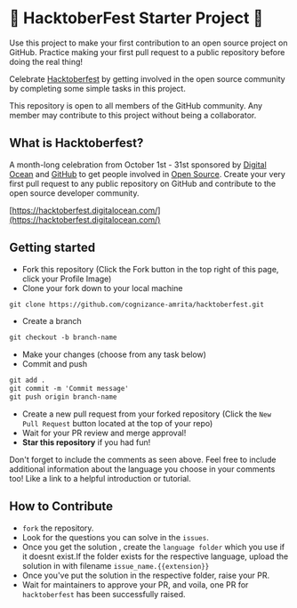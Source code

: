 # 🎃 HacktoberFest Starter Project 🎃

Use this project to make your first contribution to an open source project on GitHub. Practice making your first pull request to a public repository before doing the real thing!

Celebrate [Hacktoberfest](https://hacktoberfest.digitalocean.com/) by getting involved in the open source community by completing some simple tasks in this project.

This repository is open to all members of the GitHub community. Any member may contribute to this project without being a collaborator.

## What is Hacktoberfest?
A month-long celebration from October 1st - 31st sponsored by [Digital Ocean](https://hacktoberfest.digitalocean.com/) and [GitHub](https://github.com/blog/2433-celebrate-open-source-this-october-with-hacktoberfest) to get people involved in [Open Source](https://github.com/open-source). Create your very first pull request to any public repository on GitHub and contribute to the open source developer community.

[https://hacktoberfest.digitalocean.com/](https://hacktoberfest.digitalocean.com/)
## Getting started
* Fork this repository (Click the Fork button in the top right of this page, click your Profile Image)
* Clone your fork down to your local machine

```markdown
git clone https://github.com/cognizance-amrita/hacktoberfest.git
```

* Create a branch

```markdown
git checkout -b branch-name
```

* Make your changes (choose from any task below)
* Commit and push

```markdown
git add .
git commit -m 'Commit message'
git push origin branch-name
```

* Create a new pull request from your forked repository (Click the `New Pull Request` button located at the top of your repo)
* Wait for your PR review and merge approval!
* __Star this repository__ if you had fun!


Don't forget to include the comments as seen above. Feel free to include additional information about the language you choose in your comments too! Like a link to a helpful introduction or tutorial. 

## How to Contribute
- `fork` the repository.
- Look for the questions you can solve in the `issues`.
- Once you get the solution , create the `language folder` which you use if it doesnt exist.If the folder exists for the respective language, upload the solution in with filename `issue_name.{{extension}}`
- Once you've put the solution in the respective folder, raise your PR.
- Wait for maintainers to approve your PR, and voila, one PR for `hacktoberfest` has been successfully raised.
